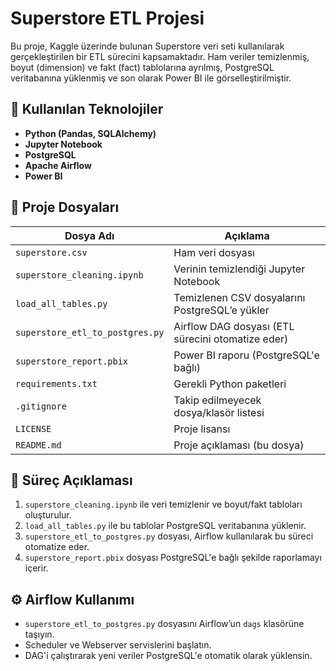 # Superstore ETL Projesi

Bu proje, Kaggle üzerinde bulunan Superstore veri seti kullanılarak gerçekleştirilen bir ETL sürecini kapsamaktadır. Ham veriler temizlenmiş, boyut (dimension) ve fakt (fact) tablolarına ayrılmış, PostgreSQL veritabanına yüklenmiş ve son olarak Power BI ile görselleştirilmiştir.

## 🔧 Kullanılan Teknolojiler

- **Python (Pandas, SQLAlchemy)**
- **Jupyter Notebook**
- **PostgreSQL**
- **Apache Airflow**
- **Power BI**

## 📂 Proje Dosyaları

| Dosya Adı                         | Açıklama |
|----------------------------------|----------|
| `superstore.csv`                 | Ham veri dosyası |
| `superstore_cleaning.ipynb`      | Verinin temizlendiği Jupyter Notebook |
| `load_all_tables.py`             | Temizlenen CSV dosyalarını PostgreSQL’e yükler |
| `superstore_etl_to_postgres.py`  | Airflow DAG dosyası (ETL sürecini otomatize eder) |
| `superstore_report.pbix`         | Power BI raporu (PostgreSQL'e bağlı) |
| `requirements.txt`               | Gerekli Python paketleri |
| `.gitignore`                     | Takip edilmeyecek dosya/klasör listesi |
| `LICENSE`                        | Proje lisansı |
| `README.md`                      | Proje açıklaması (bu dosya) |


## 🔄 Süreç Açıklaması

1. `superstore_cleaning.ipynb` ile veri temizlenir ve boyut/fakt tabloları oluşturulur.
2. `load_all_tables.py` ile bu tablolar PostgreSQL veritabanına yüklenir.
3. `superstore_etl_to_postgres.py` dosyası, Airflow kullanılarak bu süreci otomatize eder.
4. `superstore_report.pbix` dosyası PostgreSQL'e bağlı şekilde raporlamayı içerir.

## ⚙️ Airflow Kullanımı

- `superstore_etl_to_postgres.py` dosyasını Airflow’un `dags` klasörüne taşıyın.
- Scheduler ve Webserver servislerini başlatın.
- DAG'i çalıştırarak yeni veriler PostgreSQL'e otomatik olarak yüklensin.


